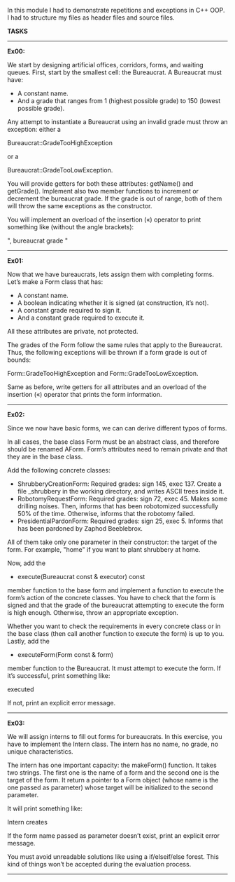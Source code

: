 In this module I had to demonstrate repetitions and exceptions in C++ OOP. I had to structure my files as header files and source files.  

**TASKS**

---

**Ex00:**

We start by designing artificial offices, corridors, forms, and waiting queues. First, start by the smallest cell: the Bureaucrat. A Bureaucrat must have:

- A constant name.
- And a grade that ranges from 1 (highest possible grade) to 150 (lowest possible
grade).

Any attempt to instantiate a Bureaucrat using an invalid grade must throw an exception:
either a 

   Bureaucrat::GradeTooHighException 

or a 

   Bureaucrat::GradeTooLowException.

You will provide getters for both these attributes: getName() and getGrade(). Implement also two member functions to increment or decrement the bureaucrat grade. If the grade is out of range, both of them will throw the same exceptions as the constructor.

You will implement an overload of the insertion («) operator to print something like
(without the angle brackets):

"<name>, bureaucrat grade <grade>"


---

**Ex01:**

Now that we have bureaucrats, lets assign them with completing forms. Let’s make a Form class that has:

- A constant name.
- A boolean indicating whether it is signed (at construction, it’s not).
- A constant grade required to sign it.
- And a constant grade required to execute it.

All these attributes are private, not protected.

The grades of the Form follow the same rules that apply to the Bureaucrat. Thus, the following exceptions will be thrown if a form grade is out of bounds:

Form::GradeTooHighException and Form::GradeTooLowException.

Same as before, write getters for all attributes and an overload of the insertion («) operator that prints the form information.

---

**Ex02:**

Since we now have basic forms, we can can derive different typos of forms.

In all cases, the base class Form must be an abstract class, and therefore should be renamed AForm. Form’s attributes need to remain private and that they are in the base class.

Add the following concrete classes:

- ShrubberyCreationForm: Required grades: sign 145, exec 137. Create a file <target>_shrubbery in the working directory, and writes ASCII trees inside it.
- RobotomyRequestForm: Required grades: sign 72, exec 45. Makes some drilling noises. Then, informs that <target> has been robotomized successfully 50% of the time. Otherwise, informs that the robotomy failed.
- PresidentialPardonForm: Required grades: sign 25, exec 5. Informs that <target> has been pardoned by Zaphod Beeblebrox.

All of them take only one parameter in their constructor: the target of the form. For example, "home" if you want to plant shrubbery at home.

Now, add the 

- execute(Bureaucrat const & executor) const

member function to the base form and implement a function to execute the form’s action of the concrete classes. You have to check that the form is signed and that the grade of the bureaucrat attempting to execute the form is high enough. Otherwise, throw an appropriate exception.

Whether you want to check the requirements in every concrete class or in the base class (then call another function to execute the form) is up to you. Lastly, add the 

- executeForm(Form const & form)

member function to the Bureaucrat. It must attempt to execute the form. If it’s successful, print something like:

<bureaucrat> executed <form>

If not, print an explicit error message.

---

**Ex03:**

We will assign interns to fill out forms for bureaucrats. In this exercise, you have to implement the Intern class. The intern has no name, no grade, no unique characteristics. 

The intern has one important capacity: the makeForm() function. It takes two strings. The first one is the name of a form and the second one is the target of the form. It return a pointer to a Form object (whose name is the one passed as parameter) whose target will be initialized to the second parameter.

It will print something like:

Intern creates <form>

If the form name passed as parameter doesn’t exist, print an explicit error message.

You must avoid unreadable solutions like using a if/elseif/else forest. This kind of things won’t be accepted during the evaluation process.

---
